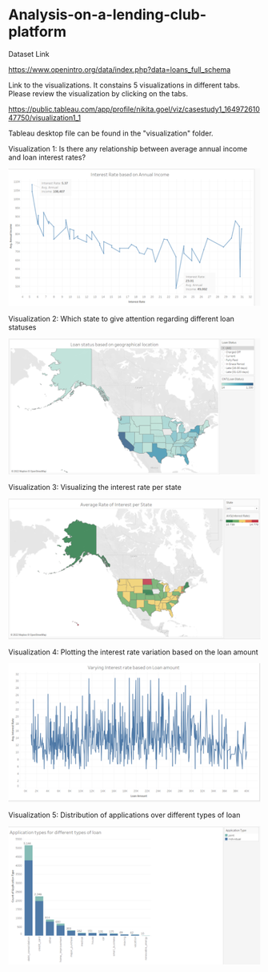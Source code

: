 # Analysis-on-a-lending-club-platform


Dataset Link 

https://www.openintro.org/data/index.php?data=loans_full_schema


Link to the visualizations. It constains 5 visualizations in different tabs. Please review the visualization by clicking on the tabs. 

https://public.tableau.com/app/profile/nikita.goel/viz/casestudy1_16497261047750/visualization1_1


Tableau desktop file can be found in the "visualization" folder. 


Visualization 1: Is there any relationship between average annual income and loan interest rates?

![v1](visualization/v1.png)


Visualization 2: Which state to give attention regarding different loan statuses 

![v2](visualization/v2.png)


Visualization 3: Visualizing the interest rate per state 

![v3](visualization/v3.png)

Visualization 4: Plotting the interest rate variation based on the loan amount

![v4](visualization/v4.png)

Visualization 5: Distribution of applications over different types of loan

![v5](visualization/v5.png)
